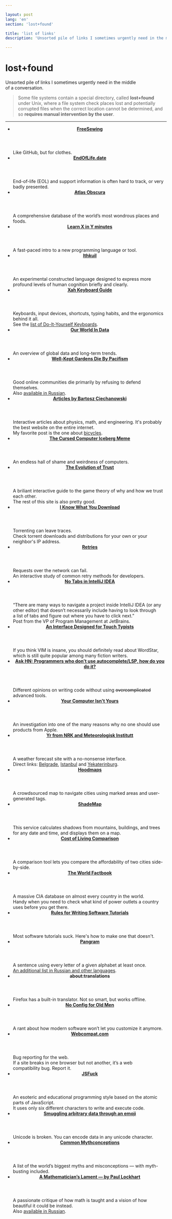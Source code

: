 ```yaml
---

layout: post
lang: 'en'
section: 'lost+found'

title: 'list of links'
description: 'Unsorted pile of links I sometimes urgently need in the middle of a conversation.'

---
```


# lost+found

Unsorted pile of&nbsp;links I&nbsp;sometimes urgently need
in&nbsp;the middle of&nbsp;a&nbsp;conversation.

> Some file systems contain a&nbsp;special directory,
> called **lost+found** under Unix, where a&nbsp;file system check
> places lost and potentially corrupted files when the correct location
> cannot be&nbsp;determined,
> and so&nbsp;**requires manual intervention by&nbsp;the user**.

---

- <article class='entry'>
    <header>
      <strong>
        <a href='https://freesewing.eu/' target='_blank'>
          FreeSewing
        </a>
      </strong>
    </header>
    <section class='description'>
      Like GitHub, but for clothes.
    </section>
  </article>

- <article class='entry'>
    <header>
      <strong>
        <a href='https://endoflife.date/' target='_blank'>
          EndOfLife.date
        </a>
      </strong>
    </header>
    <section class='description'>
      End-of-life (EOL) and support information is&nbsp;often
      hard to&nbsp;track, or&nbsp;very badly presented.
    </section>
  </article>

- <article class='entry'>
    <header>
      <strong>
        <a href='https://www.atlasobscura.com/' target='_blank'>
          Atlas Obscura
        </a>
      </strong>
    </header>
    <section class='description'>
      A&nbsp;comprehensive database of&nbsp;the world’s most
      wondrous places and foods.
    </section>
  </article>

- <article class='entry'>
    <header>
      <strong>
        <a href='https://learnxinyminutes.com/' target='_blank'>
          Learn X&nbsp;in&nbsp;Y&nbsp;minutes
        </a>
      </strong>
    </header>
    <section class='description'>
      A&nbsp;fast-paced intro to&nbsp;a&nbsp;new programming
      language or&nbsp;tool.
    </section>
  </article>

- <article class='entry'>
    <header>
      <strong>
        <a href='https://en.wikipedia.org/wiki/Ithkuil' target='_blank'>
          Ithkuil
        </a>
      </strong>
    </header>
    <section class='description'>
      An&nbsp;experimental constructed language designed to&nbsp;express
      more profound levels of&nbsp;human cognition briefly and clearly.
    </section>
  </article>

- <article class='entry'>
    <header>
      <strong>
        <a href='http://xahlee.info/kbd/keyboarding.html' target='_blank'>
          Xah Keyboard Guide
        </a>
      </strong>
    </header>
    <section class='description'>
      Keyboards, input devices, shortcuts, typing habits,
      and the ergonomics behind it&nbsp;all.<br>
      See the <a href='http://www.xahlee.info/kbd/diy_keyboards_index.html' target='_blank'>
        list of&nbsp;Do-It-Yourself Keyboards</a>.
    </section>
  </article>

- <article class='entry'>
    <header>
      <strong>
        <a href='https://ourworldindata.org/' target='_blank'>
          Our World In&nbsp;Data
        </a>
      </strong>
    </header>
    <section class='description'>
      An&nbsp;overview of&nbsp;global data and long-term trends.
    </section>
  </article>

- <article class='entry'>
    <header>
      <strong>
        <a href='https://www.lesswrong.com/posts/tscc3e5eujrsEeFN4/well-kept-gardens-die-by-pacifism' target='_blank'>
          Well-Kept Gardens Die By&nbsp;Pacifism
        </a>
      </strong>
    </header>
    <section class='description'>
      Good online communities die primarily by&nbsp;refusing to&nbsp;defend themselves.<br>
      Also <a href='https://lesswrong.ru/w/%D0%9F%D0%B0%D1%86%D0%B8%D1%84%D0%B8%D0%B7%D0%BC_%D0%B3%D1%83%D0%B1%D0%B8%D1%82_%D1%83%D1%85%D0%BE%D0%B6%D0%B5%D0%BD%D0%BD%D1%8B%D0%B5_%D1%81%D0%B0%D0%B4%D1%8B' target='_blank'>
        available in&nbsp;Russian</a>.
    </section>
  </article>

- <article class='entry'>
    <header>
      <strong>
        <a href='https://ciechanow.ski/archives/' target='_blank'>
          Articles by&nbsp;Bartosz Ciechanowski
        </a>
      </strong>
    </header>
    <section class='description'>
      Interactive articles about physics, math, and engineering.
      It's probably the best website on&nbsp;the entire internet.<br>
      My&nbsp;favorite post is&nbsp;the one about
      <a href='https://ciechanow.ski/bicycle/' target='_blank'>bicycles</a>.
    </section>
  </article>

- <article class='entry'>
    <header>
      <strong>
        <a href='https://suricrasia.online/iceberg/' target='_blank'>
          The Cursed Computer Iceberg Meme
        </a>
      </strong>
    </header>
    <section class='description'>
      An&nbsp;endless hall of&nbsp;shame and weirdness of&nbsp;computers.
    </section>
  </article>

- <article class='entry'>
    <header>
      <strong>
        <a href='https://ncase.me/trust/' target='_blank'>
          The Evolution of&nbsp;Trust
        </a>
      </strong>
    </header>
    <section class='description'>
      A&nbsp;briliant interactive guide to&nbsp;the game theory
      of&nbsp;why and how we&nbsp;trust each other.<br>
      The rest of&nbsp;this site is&nbsp;also pretty good.
    </section>
  </article>

- <article class='entry'>
    <header>
      <strong>
        <a href='https://iknowwhatyoudownload.com/' target='_blank'>
          I&nbsp;Know What You Download
        </a>
      </strong>
    </header>
    <section class='description'>
      Torrenting can leave traces.<br>
      Check torrent downloads and distributions
      for your own or&nbsp;your neighbor's IP&nbsp;address.
    </section>
  </article>

- <article class='entry'>
    <header>
      <strong>
        <a href='https://encore.dev/blog/retries' target='_blank'>
          Retries
        </a>
      </strong>
    </header>
    <section class='description'>
      Requests over the network can fail.<br>
      An&nbsp;interactive study of&nbsp;common retry methods for developers.
    </section>
  </article>

- <article class='entry'>
    <header>
      <strong>
        <a href='https://hadihariri.com/2014/06/24/no-tabs-in-intellij-idea/' target='_blank'>
          No&nbsp;Tabs in&nbsp;IntelliJ IDEA
        </a>
      </strong>
    </header>
    <section class='description'>
      “There are many ways to&nbsp;navigate a&nbsp;project
      inside IntelliJ IDEA (or&nbsp;any other editor)
      that doesn’t necessarily include having to&nbsp;look
      through a&nbsp;list of&nbsp;tabs and figure out
      where you have to&nbsp;click next.”<br>
      Post from the VP&nbsp;of&nbsp;Program Management at&nbsp;JetBrains.
    </section>
  </article>

- <article class='entry'>
    <header>
      <strong>
        <a href='https://sfwriter.com/wordstar.htm' target='_blank'>
          An&nbsp;Interface Designed for Touch Typists
        </a>
      </strong>
    </header>
    <section class='description'>
      If&nbsp;you think VIM is&nbsp;insane,
      you should definitely read about WordStar,
      which is&nbsp;still quite popular among many fiction writers.
    </section>
  </article>

- <article class='entry'>
    <header>
      <strong>
        <a href='https://news.ycombinator.com/item?id=42492508' target='_blank'>
          Ask HN: Programmers who don't use autocomplete/LSP, how do&nbsp;you do&nbsp;it?
        </a>
      </strong>
    </header>
    <section class='description'>
      Different opinions on&nbsp;writing code
      without using <del>overcomplicated</del> advanced tools.
    </section>
  </article>

- <article class='entry'>
    <header>
      <strong>
        <a href='https://sneak.berlin/20201112/your-computer-isnt-yours/' target='_blank'>
          Your Computer Isn't Yours
        </a>
      </strong>
    </header>
    <section class='description'>
      An&nbsp;investigation into one of&nbsp;the many reasons why
      no&nbsp;one should use products from Apple.
    </section>
  </article>

- <article class='entry'>
    <header>
      <strong>
        <a href='https://www.yr.no/en/' target='_blank'>
          Yr&nbsp;from NRK and Meteorologisk Institutt
        </a>
      </strong>
    </header>
    <section class='description'>
      A&nbsp;weather forecast site with a&nbsp;no-nonsense interface.<br>
      Direct links:
      <a href='https://www.yr.no/en/forecast/graph/2-792680/Serbia/Central%20Serbia/Belgrade/Belgrade' target='_blank'>
        Belgrade</a>,
      <a href='https://www.yr.no/en/forecast/graph/2-745044/Republic%20of%20T%C3%BCrkiye/Istanbul/Istanbul' target='_blank'>
        Istanbul</a> and
      <a href='https://www.yr.no/en/forecast/graph/2-1486209/Russia/Sverdlovsk%20Oblast/Yekaterinburg' target='_blank'>
        Yekaterinburg</a>.
    </section>
  </article>

- <article class='entry'>
    <header>
      <strong>
        <a href='https://hoodmaps.com/' target='_blank'>
          Hoodmaps
        </a>
      </strong>
    </header>
    <section class='description'>
      A&nbsp;crowdsourced map to&nbsp;navigate cities
      using marked areas and user-generated tags.
    </section>
  </article>

- <article class='entry'>
    <header>
      <strong>
        <a href='https://shademap.app' target='_blank'>
          ShadeMap
        </a>
      </strong>
    </header>
    <section class='description'>
      This service calculates shadows from mountains, buildings, and trees
      for any date and time, and displays them on&nbsp;a&nbsp;map.
    </section>
  </article>

- <article class='entry'>
    <header>
      <strong>
        <a href='https://www.numbeo.com/cost-of-living/comparison.jsp' target='_blank'>
          Cost of&nbsp;Living Comparison
        </a>
      </strong>
    </header>
    <section class='description'>
      A&nbsp;comparison tool lets you compare
      the affordability of&nbsp;two cities side-by-side.
    </section>
  </article>

- <article class='entry'>
    <header>
      <strong>
        <a href='https://www.cia.gov/the-world-factbook/' target='_blank'>
          The World Factbook
        </a>
      </strong>
    </header>
    <section class='description'>
      A&nbsp;massive CIA database on&nbsp;almost every country
      in&nbsp;the world.<br>
      Handy when you need to&nbsp;check what kind
      of&nbsp;power outlets a&nbsp;country uses before you get there.
    </section>
  </article>

- <article class='entry'>
    <header>
      <strong>
        <a href='https://refactoringenglish.com/chapters/rules-for-software-tutorials/' target='_blank'>
          Rules for Writing Software Tutorials
        </a>
      </strong>
    </header>
    <section class='description'>
      Most software tutorials suck. Here's how to&nbsp;make one that doesn't.
    </section>
  </article>

- <article class='entry'>
    <header>
      <strong>
        <a href='https://en.wikipedia.org/wiki/Pangram' target='_blank'>
          Pangram
        </a>
      </strong>
    </header>
    <section class='description'>
      A&nbsp;sentence using every letter of&nbsp;a&nbsp;given alphabet
      at&nbsp;least once.<br>
      <a href='https://www.artlebedev.ru/kovodstvo/sections/33/' target='_blank'>
        An&nbsp;additional list in&nbsp;Russian and other languages</a>.
    </section>
  </article>

- <article class='entry'>
    <header>
      <strong>
        about:translations
      </strong>
    </header>
    <section class='description'>
      Firefox has a&nbsp;built-in translator.
      Not so&nbsp;smart, but works offline.
    </section>
  </article>

- <article class='entry'>
    <header>
      <strong>
        <a href='https://datagubbe.se/noconf/' target='_blank'>
          No&nbsp;Config for Old Men
        </a>
      </strong>
    </header>
    <section class='description'>
      A&nbsp;rant about how modern software won’t let you
      customize it&nbsp;anymore.
    </section>
  </article>

- <article class='entry'>
    <header>
      <strong>
        <a href='https://webcompat.com/' target='_blank'>
          Webcompat.com
        </a>
      </strong>
    </header>
    <section class='description'>
      Bug reporting for the web.<br>
      If&nbsp;a&nbsp;site breaks in&nbsp;one browser but not another,
      it’s a&nbsp;web compatibility&nbsp;bug. Report it.
    </section>
  </article>

- <article class='entry'>
    <header>
      <strong>
        <a href='https://jsfuck.com/' target='_blank'>
          JSFuck
        </a>
      </strong>
    </header>
    <section class='description'>
      An&nbsp;esoteric and educational programming style
      based on&nbsp;the atomic parts of&nbsp;JavaScript.<br>
      It&nbsp;uses only six different
      characters to&nbsp;write and execute code.
    </section>
  </article>

- <article class='entry'>
    <header>
      <strong>
        <a href='https://paulbutler.org/2025/smuggling-arbitrary-data-through-an-emoji/' target='_blank'>
          Smuggling arbitrary data through an&nbsp;emoji
        </a>
      </strong>
    </header>
    <section class='description'>
      Unicode is&nbsp;broken.
      You can encode data in&nbsp;any unicode character.
    </section>
  </article>

- <article class='entry'>
    <header>
      <strong>
        <a href='https://informationisbeautiful.net/visualizations/common-mythconceptions' target='_blank'>
          Common Mythconceptions
        </a>
      </strong>
    </header>
    <section class='description'>
      A&nbsp;list of&nbsp;the world’s biggest
      myths and misconceptions&nbsp;— with myth-busting included.
    </section>
  </article>

- <article class='entry'>
    <header>
      <strong>
        <a href="https://en.wikipedia.org/wiki/A_Mathematician's_Lament">
          A&nbsp;Mathematician’s Lament&nbsp;— by&nbsp;Paul Lockhart
        </a>
      </strong>
    </header>
    <section class='description'>
      A&nbsp;passionate critique of&nbsp;how math is&nbsp;taught
      and a&nbsp;vision of&nbsp;how beautiful
      it&nbsp;could be&nbsp;instead.<br>
      Also <a href='https://www.nbspace.ru/math/' target='_blank'>
        available in&nbsp;Russian</a>.
    </section>
  </article>

